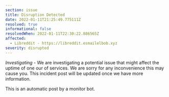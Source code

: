 ```yaml
---
section: issue
title: Disruption Detected
date: 2022-01-11T21:25:49.775111Z
resolved: true
informational: false
resolvedWhen: 2022-01-11T22:30:22.886565Z
affected:
  - Libreddit - https://libreddit.esmailelbob.xyz
severity: disrupted
---
```

*Investigating* - We are investigating a potential issue that might affect the uptime of one our of services. We are sorry for any inconvenience this may cause you. This incident post will be updated once we have more information.

This is an automatic post by a monitor bot.
        